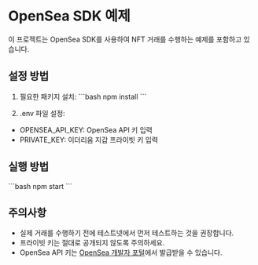 # OpenSea SDK 예제

이 프로젝트는 OpenSea SDK를 사용하여 NFT 거래를 수행하는 예제를 포함하고 있습니다.

## 설정 방법

1. 필요한 패키지 설치:
\`\`\`bash
npm install
\`\`\`

2. .env 파일 설정:
- OPENSEA_API_KEY: OpenSea API 키 입력
- PRIVATE_KEY: 이더리움 지갑 프라이빗 키 입력

## 실행 방법

\`\`\`bash
npm start
\`\`\`

## 주의사항

- 실제 거래를 수행하기 전에 테스트넷에서 먼저 테스트하는 것을 권장합니다.
- 프라이빗 키는 절대로 공개되지 않도록 주의하세요.
- OpenSea API 키는 [OpenSea 개발자 포털](https://docs.opensea.io/)에서 발급받을 수 있습니다.
